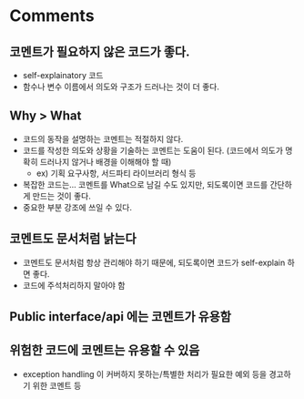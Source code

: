 # Comments

## 코멘트가 필요하지 않은 코드가 좋다.
- self-explainatory 코드
- 함수나 변수 이름에서 의도와 구조가 드러나는 것이 더 좋다.


## Why > What
- 코드의 동작을 설명하는 코멘트는 적절하지 않다.
- 코드를 작성한 의도와 상황을 기술하는 코멘트는 도움이 된다. (코드에서 의도가 명확히 드러나지 않거나 배경을 이해해야 할 때)
	- ex) 기획 요구사항, 서드파티 라이브러리 형식 등 
- 복잡한 코드는... 코멘트를 What으로 남길 수도 있지만, 되도록이면 코드를 간단하게 만드는 것이 좋다.
- 중요한 부분 강조에 쓰일 수 있다.

## 코멘트도 문서처럼 낡는다
- 코멘트도 문서처럼 항상 관리해야 하기 때문에, 되도록이면 코드가 self-explain 하면 좋다.
- 코드에 주석처리하지 말아야 함

## Public interface/api 에는 코멘트가 유용함

## 위험한 코드에 코멘트는 유용할 수 있음
- exception handling 이 커버하지 못하는/특별한 처리가 필요한 예외 등을 경고하기 위한 코멘트 등
